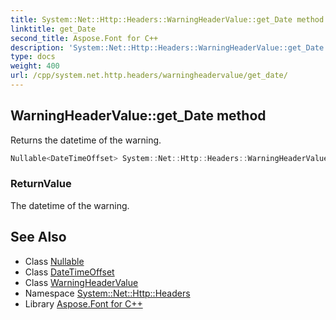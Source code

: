 ```yaml
---
title: System::Net::Http::Headers::WarningHeaderValue::get_Date method
linktitle: get_Date
second_title: Aspose.Font for C++
description: 'System::Net::Http::Headers::WarningHeaderValue::get_Date method. Returns the datetime of the warning in C++.'
type: docs
weight: 400
url: /cpp/system.net.http.headers/warningheadervalue/get_date/
---
```

## WarningHeaderValue::get_Date method


Returns the datetime of the warning.

```cpp
Nullable<DateTimeOffset> System::Net::Http::Headers::WarningHeaderValue::get_Date()
```


### ReturnValue

The datetime of the warning.

## See Also

* Class [Nullable](../../../system/nullable/)
* Class [DateTimeOffset](../../../system/datetimeoffset/)
* Class [WarningHeaderValue](../)
* Namespace [System::Net::Http::Headers](../../)
* Library [Aspose.Font for C++](../../../)

